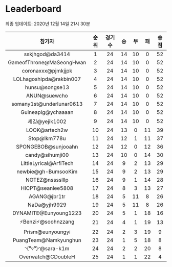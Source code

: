 # Leaderboard
최종 업데이트: 2020년 12월 14일 21시 30분




| 참가자 | 순위 | 경기수 | 승 | 무 | 패 | 승점 |
|:---:|:---:|:---:|:---:|:---:|:---:|:---:|
| sskjhgod@da3414 | 1 | 24 | 14 | 10 | 0 | 52 |
| GameofThrone@MaSeongHwan | 2 | 24 | 14 | 10 | 0 | 52 |
| coronaxxx@pjmkjjpk | 3 | 24 | 14 | 10 | 0 | 52 |
| LOLhagoshipda@rakbin007 | 4 | 24 | 14 | 10 | 0 | 52 |
| hunsu@songse13 | 5 | 24 | 14 | 10 | 0 | 52 |
| ANUN@suewcho | 6 | 24 | 14 | 10 | 0 | 52 |
| somany1st@underlunar0613 | 7 | 24 | 14 | 10 | 0 | 52 |
| Guineapig@ychaaaan | 8 | 24 | 14 | 10 | 0 | 52 |
| 세깅@yejik1002 | 9 | 24 | 14 | 10 | 0 | 52 |
| LOOK@artech2w | 10 | 24 | 13 | 0 | 11 | 39 |
| Stop@lkm778u | 11 | 24 | 12 | 1 | 11 | 37 |
| SPONGEBOB@sunjooahn | 12 | 24 | 12 | 0 | 12 | 36 |
| candy@sihumji00 | 13 | 24 | 10 | 0 | 14 | 30 |
| LittleLyrical@ArfiTech | 14 | 24 | 9 | 2 | 13 | 29 |
| newbie@gh-BumsooKim | 15 | 24 | 9 | 2 | 13 | 29 |
| NOTEZ@nsssslllp | 16 | 24 | 9 | 1 | 14 | 28 |
| HICPT@seanlee5808 | 17 | 24 | 8 | 3 | 13 | 27 |
| AGANG@jbr1tr | 18 | 24 | 5 | 11 | 8 | 26 |
| NaDa@yjh9929 | 19 | 24 | 5 | 11 | 8 | 26 |
| DYNAMITE@Eunyoung1223 | 20 | 24 | 5 | 1 | 18 | 16 |
| ⚡Benzi⚡@soohnzzang | 21 | 24 | 4 | 1 | 19 | 13 |
| Prism@eunyoungyi | 22 | 24 | 2 | 3 | 19 | 9 |
| PuangTeam@Namkyunghun | 23 | 24 | 1 | 5 | 18 | 8 |
| ◝(⁰▿⁰)◜@sara-k1m | 24 | 24 | 2 | 2 | 20 | 8 |
| Overwatch@CDoubleH | 25 | 24 | 1 | 1 | 22 | 4 |